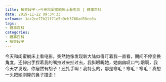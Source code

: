 ```yaml
---
title: 搞笑段子->今天和闺蜜躺床上看电影 | 糗事百科
date: 2019-11-22 09:34:33
urlname: 1ac2ce77b21f71e5b9cb3760ad38cc0a
tags: 
- 糗事百科
categories:
- 糗事百科
- 搞笑段子
---
```

今天和闺蜜躺床上看电影，突然她像发现新大陆似得盯着我一直看，期间不停变换角度，还伸出手捏着我的嘴拉过来扯过去，我斜眼睨她，她幽幽叹口气:烟啊，我今天才发现，你居然有胡子！还扎手啊！我特么的，那是寒毛！寒毛！寒毛！真想一头把她刚隆的鼻子撞歪！


